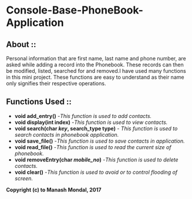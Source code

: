 # Console-Base-PhoneBook-Application

## About ::

Personal information that are first name, last name and phone number, are asked while adding a record into the Phonebook. These records can then be modified, listed, searched for and removed.I have used many functions in this mini project. These functions are easy to understand as their name only signifies their respective operations.

## Functions Used ::

-	**void add_entry()** -*This function is used to add contacts.*
-	**void display(int index)** -*This function is used to view contacts.*
-	**void search(char *key*, search_type type)** - *This function is used to search contacts in phonebook application.*
-	**void save_file()** -*This function is used to save contacts in application.* 
-	**void read_file()** -*This function is used to read the current size of phonebook.*
-	**void removeEntry(char *mobile_no*)** -*This function is used to delete contacts.*
-	**void clear()** -*This function is used to avoid or to control flooding of screen.*




 **Copyright (c) to Manash Mondal, 2017**

